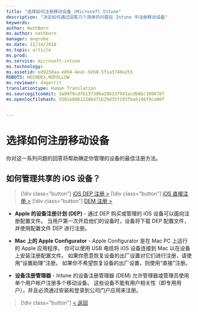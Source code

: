 ```yaml
---
title: "选择如何注册移动设备 |Microsoft Intune"
description: "决定如何通过回答几个简单的问题在 Intune 中注册移动设备"
keywords: 
author: NathBarn
ms.author: nathbarn
manager: angrobe
ms.date: 11/14/2016
ms.topic: article
ms.prod: 
ms.service: microsoft-intune
ms.technology: 
ms.assetid: ed9250aa-e894-4eac-92b8-5f1a3748e255
ROBOTS: NOINDEX,NOFOLLOW
ms.reviewer: dagerrit
translationtype: Human Translation
ms.sourcegitcommit: 3a00f9cdfb137306a28b33f9d1acdb6bc108670f
ms.openlocfilehash: 5581e80612286471b29d35f193fba5146f9ca90f


---
```

# <a name="choose-how-to-enroll-mobile-devices"></a>选择如何注册移动设备

你对这一系列问题的回答将帮助确定你管理的设备的最佳注册方法。


## <a name="how-will-you-manage-shared-ios-devices"></a>**如何管理共享的 iOS 设备？**

  > [!div class="button"]
  [iOS DEP 注册 >](/intune/deploy-use/ios-device-enrollment-program-in-microsoft-intune)
  > [!div class="button"]
  [iOS 直接注册 >](/intune/deploy-use/ios-direct-enrollment-in-microsoft-intune)
  > [!div class="button"]
  [DEM 注册 >](/intune/deploy-use/enroll-corporate-owned-devices-with-the-device-enrollment-manager-in-microsoft-intune)

  - **Apple 的设备注册计划 (DEP)** - 通过 DEP 购买或管理的 iOS 设备可以面向注册配置文件。 当用户第一次开启他们的设备时，设备将下载 DEP 配置文件，并使用配置文件 DEP 进行注册。

  - **Mac 上的 Apple Configurator** - Apple Configurator 是在 Mac PC 上运行的 Apple 应用程序。 你可以使用 USB 电缆将 iOS 设备连接到 Mac 以在设备上安装注册配置文件。 如果你愿意恢复设备的出厂设置对它们进行注册，请使用“设置助理”注册。 如果你不希望恢复设备的出厂设置，则使用“直接”注册。

  - **设备注册管理器** - Intune 的设备注册管理器 (DEM) 允许管理器或管理员使用单个用户帐户注册多个移动设备。 这些设备不能有用户相关性（即专用用户），并且必须通过安装和登录到公司门户应用来注册。

  > [!div class="button"]
  [< 返回](choose-how-to-enroll-devices3.md)



<!--HONumber=Nov16_HO3-->


